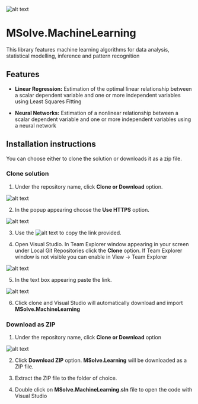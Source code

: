 ![alt text](http://mgroup.ntua.gr/wp-content/uploads/2018/05/MGroup52.png "MGroup")

# MSolve.MachineLearning
This library features machine learning algorithms for data analysis, statistical modelling, inference and pattern recognition

## Features

- **Linear Regression:** Estimation of the optimal linear relationship between a scalar dependent variable and one or more independent variables using Least Squares Fitting
  
- **Neural Networks:** Estimation of a nonlinear relationship between a scalar dependent variable and one or more independent variables using a neural network
  
## Installation instructions
You can choose either to clone the solution or downloads it as a zip file.

### Clone solution
1. Under the repository name, click **Clone or Download** option.

![alt text](https://github.com/mgroupntua/MSolve.Edu/blob/master/Images/CloneOrDownload.png "1")

2. In the popup appearing choose the **Use HTTPS** option.

![alt text](https://github.com/mgroupntua/MSolve.Edu/blob/master/Images/2.png "2")

3. Use the ![alt text](https://github.com/mgroupntua/MSolve.Edu/blob/master/Images/3.png "3") to copy the link provided.

4. Open Visual Studio. In Team Explorer window appearing in your screen under Local Git Repositories click the **Clone** option. If Team Explorer window is not visible you can enable in View -> Team Explorer

  ![alt text](https://github.com/mgroupntua/MSolve.Edu/blob/master/Images/4.png "4")
  
5. In the text box appearing paste the link.

 ![alt text](https://github.com/mgroupntua/MSolve.Edu/blob/master/Images/5.png "5")

6. Click clone and Visual Studio will automatically download and import **MSolve.MachineLearning**


### Download as ZIP
1. Under the repository name, click **Clone or Download** option

![alt text](https://github.com/mgroupntua/MSolve.Edu/blob/master/Images/CloneOrDownload.png "1")

2. Click **Download ZIP** option. **MSolve.Learning** will be downloaded as a ZIP file.

3. Extract the ZIP file to the folder of choice.

4. Double click on **MSolve.MachineLearning.sln** file to open the code with Visual Studio
